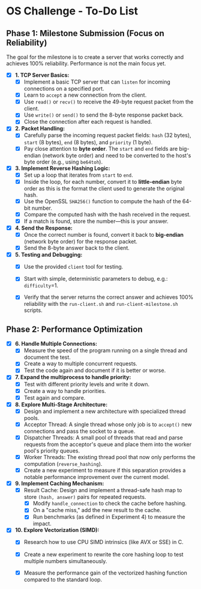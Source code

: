 # OS Challenge - To-Do List

## Phase 1: Milestone Submission (Focus on Reliability)

The goal for the milestone is to create a server that works correctly and achieves 100% reliability. Performance is not the main focus yet.

- [X] **1. TCP Server Basics:**
    - [X] Implement a basic TCP server that can `listen` for incoming connections on a specified port.
    - [X] Learn to `accept` a new connection from the client.
    - [X] Use `read()` or `recv()` to receive the 49-byte request packet from the client.
    - [X] Use `write()` or `send()` to send the 8-byte response packet back.
    - [X] Close the connection after each request is handled.

- [X] **2. Packet Handling:**
    - [X] Carefully parse the incoming request packet fields: `hash` (32 bytes), `start` (8 bytes), `end` (8 bytes), and `priority` (1 byte).
    - [X] Pay close attention to **byte order**. The `start` and `end` fields are big-endian (network byte order) and need to be converted to the host's byte order (e.g., using `be64toh`).

- [X] **3. Implement Reverse Hashing Logic:**
    - [X] Set up a loop that iterates from `start` to `end`.
    - [X] Inside the loop, for each number, convert it to **little-endian** byte order as this is the format the client used to generate the original hash.
    - [X] Use the OpenSSL `SHA256()` function to compute the hash of the 64-bit number.
    - [X] Compare the computed hash with the hash received in the request.
    - [X] If a match is found, store the number—this is your answer.

- [X] **4. Send the Response:**
    - [X] Once the correct number is found, convert it back to **big-endian** (network byte order) for the response packet.
    - [X] Send the 8-byte answer back to the client.

- [X] **5. Testing and Debugging:**
    - [X] Use the provided `client` tool for testing.
    - [X] Start with simple, deterministic parameters to debug, e.g.: `difficulty`=1.
    - [X] Verify that the server returns the correct answer and achieves 100% reliability with the `run-client.sh` and `run-client-milestone.sh` scripts.


## Phase 2: Performance Optimization
- [X] **6. Handle Multiple Connections:**
  - [X] Measure the speed of the program running on a single thread and document the test.
  - [X] Create a way to multiple concurrent requests.
  - [X] Test the code again and document if it is better or worse.

- [X] **7. Expand the multiprocess to handle priority:**
  - [X] Test with different priority levels and write it down.
  - [X] Create a way to handle priorities.
  - [X] Test again and compare.

- [X] **8. Explore Multi-Stage Architecture:**
  - [X] Design and implement a new architecture with specialized thread pools.
  - [X] Acceptor Thread: A single thread whose only job is to `accept()` new connections and pass the socket to a queue.
  - [X] Dispatcher Threads: A small pool of threads that read and parse requests from the acceptor's queue and place them into the worker pool's priority queues.
  - [X] Worker Threads: The existing thread pool that now only performs the computation (`reverse_hashing`).
  - [X] Create a new experiment to measure if this separation provides a notable performance improvement over the current model.

- [X] **9. Implement Caching Mechanism:**
  - [X] Result Cache: Design and implement a thread-safe hash map to store `(hash, answer)` pairs for repeated requests.
    - [X] Modify `handle_connection` to check the cache before hashing.
    - [X] On a "cache miss," add the new result to the cache.
    - [X] Run benchmarks (as defined in Experiment 4) to measure the impact.

- [X] **10. Explore Vectorization (SIMD):**
  - [X] Research how to use CPU SIMD intrinsics (like AVX or SSE) in C.
  - [X] Create a new experiment to rewrite the core hashing loop to test multiple numbers simultaneously.
  - [X] Measure the performance gain of the vectorized hashing function compared to the standard loop.

